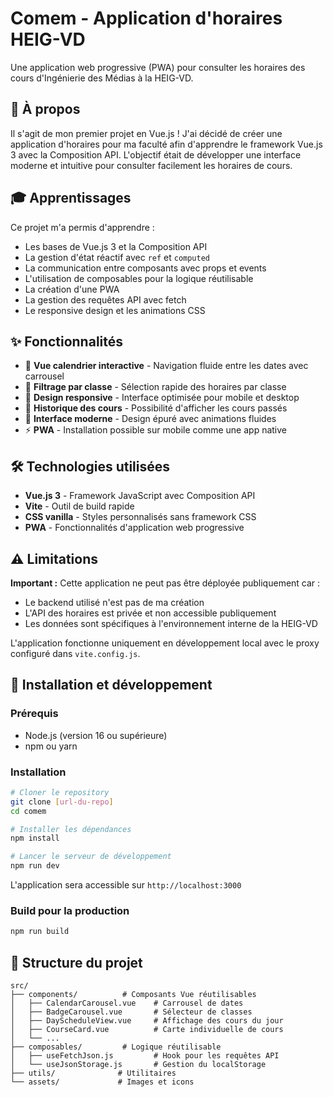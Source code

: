 
# Comem - Application d'horaires HEIG-VD

Une application web progressive (PWA) pour consulter les horaires des cours d'Ingénierie des Médias à la HEIG-VD.

## 🎯 À propos

Il s'agit de mon premier projet en Vue.js ! J'ai décidé de créer une application d'horaires pour ma faculté afin d'apprendre le framework Vue.js 3 avec la Composition API. L'objectif était de développer une interface moderne et intuitive pour consulter facilement les horaires de cours.

## 🎓 Apprentissages

Ce projet m'a permis d'apprendre :
- Les bases de Vue.js 3 et la Composition API
- La gestion d'état réactif avec `ref` et `computed`
- La communication entre composants avec props et events
- L'utilisation de composables pour la logique réutilisable
- La création d'une PWA
- La gestion des requêtes API avec fetch
- Le responsive design et les animations CSS


## ✨ Fonctionnalités

- 📅 **Vue calendrier interactive** - Navigation fluide entre les dates avec carrousel
- 🏫 **Filtrage par classe** - Sélection rapide des horaires par classe
- 📱 **Design responsive** - Interface optimisée pour mobile et desktop
- 🔄 **Historique des cours** - Possibilité d'afficher les cours passés
- 🎨 **Interface moderne** - Design épuré avec animations fluides
- ⚡ **PWA** - Installation possible sur mobile comme une app native

## 🛠️ Technologies utilisées

- **Vue.js 3** - Framework JavaScript avec Composition API
- **Vite** - Outil de build rapide
- **CSS vanilla** - Styles personnalisés sans framework CSS
- **PWA** - Fonctionnalités d'application web progressive

## ⚠️ Limitations

**Important :** Cette application ne peut pas être déployée publiquement car :
- Le backend utilisé n'est pas de ma création
- L'API des horaires est privée et non accessible publiquement
- Les données sont spécifiques à l'environnement interne de la HEIG-VD

L'application fonctionne uniquement en développement local avec le proxy configuré dans `vite.config.js`.

## 🚀 Installation et développement

### Prérequis
- Node.js (version 16 ou supérieure)
- npm ou yarn

### Installation
```bash
# Cloner le repository
git clone [url-du-repo]
cd comem

# Installer les dépendances
npm install

# Lancer le serveur de développement
npm run dev
```

L'application sera accessible sur `http://localhost:3000`

### Build pour la production
```bash
npm run build
```

## 📱 Structure du projet

```
src/
├── components/          # Composants Vue réutilisables
│   ├── CalendarCarousel.vue    # Carrousel de dates
│   ├── BadgeCarousel.vue       # Sélecteur de classes
│   ├── DayScheduleView.vue     # Affichage des cours du jour
│   ├── CourseCard.vue          # Carte individuelle de cours
│   └── ...
├── composables/         # Logique réutilisable
│   ├── useFetchJson.js         # Hook pour les requêtes API
│   └── useJsonStorage.js       # Gestion du localStorage
├── utils/              # Utilitaires
└── assets/             # Images et icons
```

